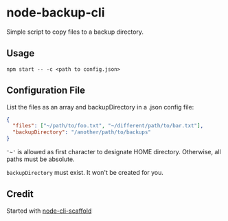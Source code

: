 # node-backup-cli

Simple script to copy files to a backup directory.

## Usage

`npm start -- -c <path to config.json>`

## Configuration File

List the files as an array and backupDirectory in a .json config file:

```json
{
  "files": ["~/path/to/foo.txt", "~/different/path/to/bar.txt"],
  "backupDirectory": "/another/path/to/backups"
}
```

`'~'` is allowed as first character to designate HOME directory. Otherwise, all paths must be absolute.

`backupDirectory` must exist. It won't be created for you.

## Credit

Started with [node-cli-scaffold](https://github.com/williscool/node-cli-scaffold)
